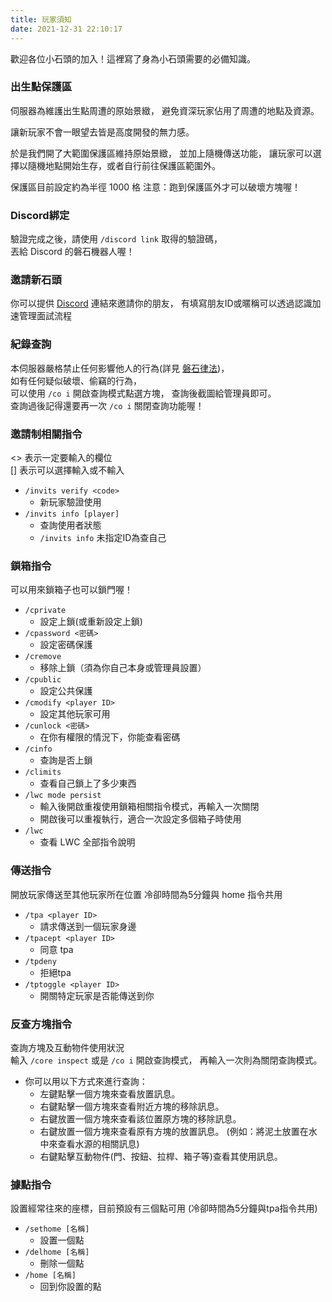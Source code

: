 ```yaml
---
title: 玩家須知
date: 2021-12-31 22:10:17
---
```

歡迎各位小石頭的加入！這裡寫了身為小石頭需要的必備知識。

### 出生點保護區
伺服器為維護出生點周遭的原始景緻，
避免資深玩家佔用了周遭的地點及資源。

讓新玩家不會一眼望去皆是高度開發的無力感。

於是我們開了大範圍保護區維持原始景緻，
並加上隨機傳送功能，
讓玩家可以選擇以隨機地點開始生存，或者自行前往保護區範圍外。

保護區目前設定約為半徑 1000 格
注意：跑到保護區外才可以破壞方塊喔！

### Discord綁定
驗證完成之後，請使用 `/discord link` 取得的驗證碼，  
丟給 Discord 的磐石機器人喔！

### 邀請新石頭

你可以提供 [Discord](https://discord.gg/mCFdwkChBG) 連結來邀請你的朋友，
有填寫朋友ID或暱稱可以透過認識加速管理面試流程

### 紀錄查詢
本伺服器嚴格禁止任何影響他人的行為(詳見 [磐石律法](/rule/))，  
如有任何疑似破壞、偷竊的行為，  
可以使用 `/co i` 開啟查詢模式點選方塊，
查詢後截圖給管理員即可。  
查詢過後記得還要再一次 `/co i` 關閉查詢功能喔！

### 邀請制相關指令
<> 表示一定要輸入的欄位  
[] 表示可以選擇輸入或不輸入
- ```/invits verify <code>```
    - 新玩家驗證使用
- ```/invits info [player]```
    - 查詢使用者狀態
    - ```/invits info``` 未指定ID為查自己

### 鎖箱指令
可以用來鎖箱子也可以鎖門喔！
- ```/cprivate``` 
  - 設定上鎖(或重新設定上鎖)
- ```/cpassword <密碼>```
  - 設定密碼保護
- ```/cremove``` 
  - 移除上鎖（須為你自己本身或管理員設置）
- ```/cpublic```
  - 設定公共保護
- ```/cmodify <player ID>```
  - 設定其他玩家可用
- ```/cunlock <密碼>```
  - 在你有權限的情況下，你能查看密碼
- ```/cinfo```
  - 查詢是否上鎖
- ```/climits```
  - 查看自己鎖上了多少東西
- ```/lwc mode persist```
  - 輸入後開啟重複使用鎖箱相關指令模式，再輸入一次關閉
  - 開啟後可以重複執行，適合一次設定多個箱子時使用
- ```/lwc``` 
  - 查看 LWC 全部指令說明

### 傳送指令
開放玩家傳送至其他玩家所在位置
冷卻時間為5分鐘與 home 指令共用
- ```/tpa <player ID>```
  - 請求傳送到一個玩家身邊
- ```/tpacept <player ID>```
  - 同意 tpa
- ```/tpdeny```
  - 拒絕tpa
- ```/tptoggle <player ID>```
  - 開關特定玩家是否能傳送到你

### 反查方塊指令
查詢方塊及互動物件使用狀況  
輸入 ```/core inspect``` 或是 ```/co i``` 開啟查詢模式，
再輸入一次則為關閉查詢模式。
- 你可以用以下方式來進行查詢：
  - 左鍵點擊一個方塊來查看放置訊息。
  - 右鍵點擊一個方塊來查看附近方塊的移除訊息。
  - 右鍵放置一個方塊來查看該位置原方塊的移除訊息。
  - 右鍵放置一個方塊來查看原有方塊的放置訊息。
  (例如：將泥土放置在水中來查看水源的相關訊息)
  - 右鍵點擊互動物件(門、按鈕、拉桿、箱子等)查看其使用訊息。

### 據點指令
設置經常往來的座標，目前預設有三個點可用
(冷卻時間為5分鐘與tpa指令共用)
- ```/sethome [名稱]```
  - 設置一個點
- ```/delhome [名稱]```
  - 刪除一個點
- ```/home [名稱]```
  - 回到你設置的點
  
